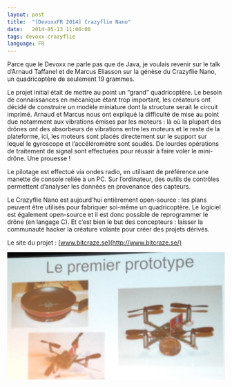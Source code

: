 ```yaml
---
layout: post
title:  "[DevoxxFR 2014] Crazyflie Nano"
date:   2014-05-13 11:00:00
tags: devoxx crazyflie
language: FR
---
```

Parce que le Devoxx ne parle pas que de Java, je voulais revenir sur le talk d’Arnaud Taffanel et de Marcus Eliasson sur la génèse du Crazyflie Nano, un quadricoptère de seulement 19 grammes.

Le projet initial était de mettre au point un “grand” quadricoptère. Le besoin de connaissances en mécanique étant trop important, les créateurs ont décidé de construire un modèle miniature dont la structure serait le circuit imprimé. Arnaud et Marcus nous ont expliqué la difficulté de mise au point due notamment aux vibrations émises par les moteurs : là où la plupart des drônes ont des absorbeurs de vibrations entre les moteurs et le reste de la plateforme, ici, les moteurs sont placés directement sur le support sur lequel le gyroscope et l’accéléromètre sont soudés. De lourdes opérations de traitement de signal sont effectuées pour réussir à faire voler le mini-drône. Une prouesse !

Le pilotage est effectué via ondes radio, en utilisant de préférence une manette de console reliée à un PC. Sur l’ordinateur, des outils de contrôles permettent d’analyser les données en provenance des capteurs.

Le Crazyflie Nano est aujourd’hui entièrement open-source : les plans peuvent être utilisés pour fabriquer soi-même un quadricoptère. Le logiciel est également open-source et il est donc possible de reprogrammer le drône (en langage C). Et c’est bien le but des concepteurs : laisser la communauté hacker la créature volante pour créer des projets dérivés.

Le site du projet : [www.bitcraze.se](http://www.bitcraze.se/)

<img src="/images/crazyflie-nano.jpg"/>
